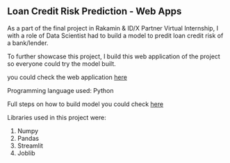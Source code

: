 ## Loan Credit Risk Prediction - Web Apps

As a part of the final project in Rakamin & ID/X Partner Virtual Internship, I with a role of Data Scientist had to build a model to predit loan credit risk of a bank/lender.

To further showcase this project, I build this web application of the project so everyone could try the model built.

you could check the web application [here](https://loan-credit-risk-streamlit.herokuapp.com/)

Programming language used: Python

Full steps on how to build model you could check [here](https://github.com/IchfanKurniawan/loan-credit-risk-DS002)

Libraries used in this project were:
1. Numpy
2. Pandas
3. Streamlit
4. Joblib